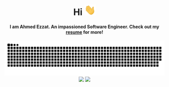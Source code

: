 <div align="center">
<h1 align="center">Hi <img width="35" src="https://github.com/Rathetsu/Rathetsu/blob/main/assets/resources/waving.gif"></h1>
<h4 align="center">I am Ahmed Ezzat. An impassioned Software Engineer. Check out my <a href="https://github.com/Rathetsu/Rathetsu/blob/main/assets/resume/resume.pdf" target="_blank">resume</a> for more!</h4>
</div>



<div align="center">
  <img  src="https://github.com/Rathetsu/Rathetsu/blob/main/assets/resources/grid_snake.svg"
       alt="snake" /></a>
</div>

<div align="center">

<img src="https://img.shields.io/badge/AhmedEzzatMuh-0077B5?style=for-the-badge&logo=linkedin&logoColor=white&link=https://www.linkedin.com/in/ahmedezzatmuh/" href="https://www.linkedin.com/in/ahmedezzatmuh/" >

<img src="https://img.shields.io/badge/ah.ezzat.muh@gmail.com-D14836?style=for-the-badge&logo=gmail&logoColor=white&link=mailto:ah.ezzat.muh@gmail.com" href="mailto:ah.ezzat.muh@gmail.com" >

</div>

